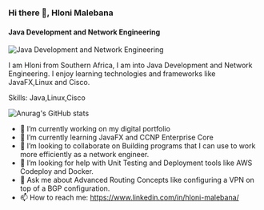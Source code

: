 ### Hi there 👋, Hloni Malebana
#### Java Development and Network Engineering
![Java Development and Network Engineering](https://www.cisco.com/assets/prod/netmgtsw/benefits_calculator/lib/images/banner.jpg)

I am Hloni from Southern Africa, I am into Java Development and Network Engineering. I enjoy learning technologies and frameworks like JavaFX,Linux and Cisco.

Skills: Java,Linux,Cisco

![Anurag's GitHub stats](https://github-readme-stats.vercel.app/api?username=hloni-malebana&theme=dark&show_icons=true)

- 🔭 I’m currently working on my digital portfolio 
- 🌱 I’m currently learning JavaFX and CCNP Enterprise Core 
- 👯 I’m looking to collaborate on Building programs that I can use to work more efficiently as a network engineer. 
- 🤔 I’m looking for help with Unit Testing and Deployment tools like AWS Codeploy and Docker. 
- 💬 Ask me about Advanced Routing Concepts like configuring a VPN on top of a BGP configuration. 
- 📫 How to reach me: https://www.linkedin.com/in/hloni-malebana/ 

